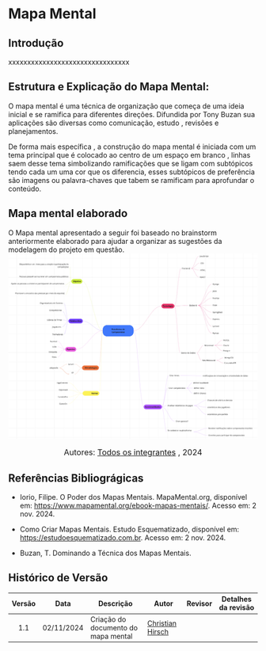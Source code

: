 # Mapa Mental

## Introdução
xxxxxxxxxxxxxxxxxxxxxxxxxxxxxxxx

## Estrutura e Explicação do Mapa Mental: 
O mapa mental é uma técnica de organização que começa de uma ideia inicial e se ramifica para diferentes direções. Difundida por Tony Buzan sua aplicações são diversas como comunicação, estudo , revisões e planejamentos.

De forma mais específica , a construção do mapa mental é iniciada com um tema principal que é colocado ao centro de um espaço em branco , linhas saem desse tema simbolizando ramificações que se ligam com subtópicos tendo cada um uma cor que os diferencia, esses subtópicos de preferência são imagens ou palavra-chaves que tabem se ramificam para aprofundar o conteúdo. 

## Mapa mental elaborado
O Mapa mental apresentado a seguir foi baseado no brainstorm anteriormente elaborado para ajudar a organizar as sugestões da modelagem do projeto em questão.
![](../Assets/mapamental.png)

<font size="3"><p style="text-align: center"> Autores: <a href="https://unbarqdsw2024-2.github.io/2024.2_G4_Esporte_Entrega_01/#/" target="_blank">Todos os integrantes</a> , 2024</p></font>

## Referências Bibliográgicas 
- Iorio, Filipe. O Poder dos Mapas Mentais. MapaMental.org, disponível em: <https://www.mapamental.org/ebook-mapas-mentais/>. Acesso em: 2 nov. 2024.

- Como Criar Mapas Mentais. Estudo Esquematizado, disponível em: <https://estudoesquematizado.com.br>. Acesso em: 2 nov. 2024.

- Buzan, T. Dominando a Técnica dos Mapas Mentais. 

## Histórico de Versão

|Versão|Data|Descrição|Autor|Revisor| Detalhes da revisão |
|:----:|----|---------|-----|:-------:|-----| 
| 1.1 | 02/11/2024 | Criação do documento do mapa mental | [Christian Hirsch](https://github.com/) |  ||

